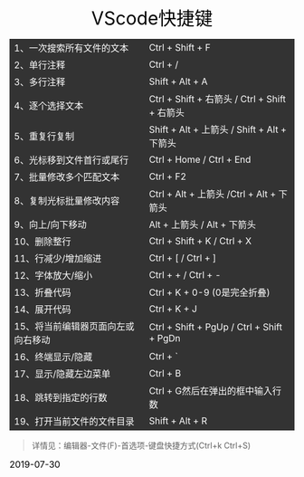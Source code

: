 <!--
 * @Description: In User Settings Edit
 * @Author: your name
 * @Date: 2019-07-30 09:16:50
 * @LastEditTime: 2019-08-09 10:06:24
 * @LastEditors: Please set LastEditors
 -->
<center><font size=6 color=black>VScode快捷键</font></center>

<table bgcolor=#333333>
<tr>
     <td ><font color=#FFFFFF>1、一次搜索所有文件的文本</font></td>
     <td ><font color=#FFFFFF>Ctrl + Shift + F</font></td>
</tr>
<tr>
     <td ><font color=#FFFFFF>2、单行注释</font></td>
     <td ><font color=#FFFFFF>Ctrl + /</font></td>
</tr>
<tr>
     <td ><font color=#FFFFFF>3、多行注释</font></td>
     <td ><font color=#FFFFFF>Shift + Alt + A</font></td>
</tr>
<tr>
     <td ><font color=#FFFFFF>4、逐个选择文本</font></td>
     <td ><font color=#FFFFFF>Ctrl + Shift + 右箭头 / Ctrl + Shift + 右箭头 </font></td>
</tr>
<tr>
     <td ><font color=#FFFFFF>5、重复行复制</font></td>
     <td ><font color=#FFFFFF>Shift + Alt + 上箭头 / Shift + Alt + 下箭头 </font></td>    
</tr>
<tr>
     <td ><font color=#FFFFFF>6、光标移到文件首行或尾行</font></td>
     <td ><font color=#FFFFFF>Ctrl + Home / Ctrl + End </font></td>
</tr>
<tr>
     <td ><font color=#FFFFFF>7、批量修改多个匹配文本</font></td>
     <td ><font color=#FFFFFF>Ctrl + F2 </font></td>
</tr>
<tr>
     <td ><font color=#FFFFFF>8、复制光标批量修改内容</font></td>
     <td ><font color=#FFFFFF>Ctrl + Alt + 上箭头 /Ctrl + Alt + 下箭头</font></td>
</tr>
<tr>
     <td ><font color=#FFFFFF>9、向上/向下移动</font></td>
     <td ><font color=#FFFFFF>Alt + 上箭头 / Alt + 下箭头</font></td>
</tr>
<tr>
     <td ><font color=#FFFFFF>10、删除整行</font></td>
     <td ><font color=#FFFFFF>Ctrl + Shift + K / Ctrl + X</font></td>
</tr>
<tr>
     <td ><font color=#FFFFFF>11、行减少/增加缩进</font></td>
     <td ><font color=#FFFFFF>Ctrl + [  / Ctrl + ]</font></td>
</tr>
<tr>
     <td ><font color=#FFFFFF>12、字体放大/缩小</font></td>
     <td ><font color=#FFFFFF>Ctrl + + / Ctrl + -</font></td>
</tr>
<tr>
     <td ><font color=#FFFFFF>13、折叠代码</font></td>
     <td ><font color=#FFFFFF> Ctrl + K + 0-9 (0是完全折叠)</font></td>
</tr>
<tr>
     <td ><font color=#FFFFFF>14、展开代码</font></td>
     <td ><font color=#FFFFFF> Ctrl + K + J</font></td>
</tr>
<tr>
     <td ><font color=#FFFFFF>15、将当前编辑器页面向左或向右移动</font></td>
     <td ><font color=#FFFFFF>Ctrl + Shift + PgUp / Ctrl + Shift + PgDn</font></td>
</tr>
<tr>
     <td ><font color=#FFFFFF>16、终端显示/隐藏</font></td>
     <td ><font color=#FFFFFF>Ctrl + `</font></td>
</tr>
<tr>
     <td ><font color=#FFFFFF>17、显示/隐藏左边菜单</font></td>
     <td ><font color=#FFFFFF>Ctrl + B</font></td>
</tr>
<tr>
     <td ><font color=#FFFFFF>18、跳转到指定的行数</font></td>
     <td ><font color=#FFFFFF>Ctrl + G然后在弹出的框中输入行数</font></td>
</tr>
<tr>
     <td ><font color=#FFFFFF>19、打开当前文件的文件目录</font></td>
     <td ><font color=#FFFFFF>Shift + Alt + R</font></td>
</tr>
</table>

> 详情见：编辑器-文件(F)-首选项-键盘快捷方式(Ctrl+k Ctrl+S)

<font align="right"><font size=3 color=black>2019-07-30</font></p>